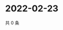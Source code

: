 # 2022-02-23

共 0 条

<!-- BEGIN WEIBO -->
<!-- 最后更新时间 Wed Feb 23 2022 03:11:51 GMT+0800 (China Standard Time) -->

<!-- END WEIBO -->
